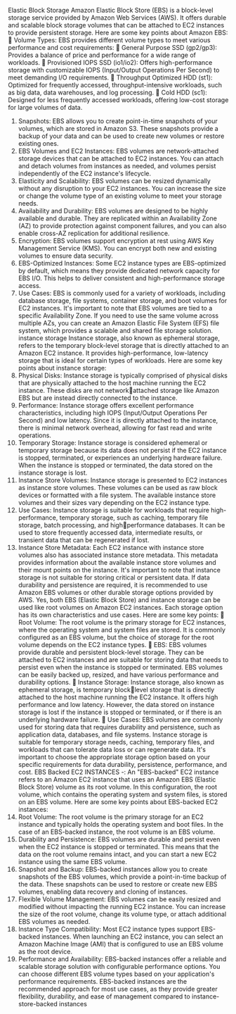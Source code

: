 Elastic Block Storage
Amazon Elastic Block Store (EBS) is a block-level storage service provided by Amazon Web Services 
(AWS). It offers durable and scalable block storage volumes that can be attached to EC2 instances to 
provide persistent storage. Here are some key points about Amazon EBS:
 Volume Types: EBS provides different volume types to meet various performance and cost 
requirements:
 General Purpose SSD (gp2/gp3): Provides a balance of price and performance for a wide 
range of workloads.
 Provisioned IOPS SSD (io1/io2): Offers high-performance storage with customizable IOPS 
(Input/Output Operations Per Second) to meet demanding I/O requirements.
 Throughput Optimized HDD (st1): Optimized for frequently accessed, throughput-intensive 
workloads, such as big data, data warehouses, and log processing.
 Cold HDD (sc1): Designed for less frequently accessed workloads, offering low-cost storage 
for large volumes of data.
1. Snapshots: EBS allows you to create point-in-time snapshots of your volumes, which are 
stored in Amazon S3. These snapshots provide a backup of your data and can be used to 
create new volumes or restore existing ones.
2. EBS Volumes and EC2 Instances: EBS volumes are network-attached storage devices that can 
be attached to EC2 instances. You can attach and detach volumes from instances as needed, 
and volumes persist independently of the EC2 instance's lifecycle.
3. Elasticity and Scalability: EBS volumes can be resized dynamically without any disruption to 
your EC2 instances. You can increase the size or change the volume type of an existing 
volume to meet your storage needs.
4. Availability and Durability: EBS volumes are designed to be highly available and durable. They 
are replicated within an Availability Zone (AZ) to provide protection against component 
failures, and you can also enable cross-AZ replication for additional resilience.
5. Encryption: EBS volumes support encryption at rest using AWS Key Management Service 
(KMS). You can encrypt both new and existing volumes to ensure data security.
6. EBS-Optimized Instances: Some EC2 instance types are EBS-optimized by default, which 
means they provide dedicated network capacity for EBS I/O. This helps to deliver consistent 
and high-performance storage access.
7. Use Cases: EBS is commonly used for a variety of workloads, including database storage, file 
systems, container storage, and boot volumes for EC2 instances.
It's important to note that EBS volumes are tied to a specific Availability Zone. If you need to use the 
same volume across multiple AZs, you can create an Amazon Elastic File System (EFS) file system, 
which provides a scalable and shared file storage solution.
instance storage
Instance storage, also known as ephemeral storage, refers to the temporary block-level storage that 
is directly attached to an Amazon EC2 instance. It provides high-performance, low-latency storage 
that is ideal for certain types of workloads. Here are some key points about instance storage:
1. Physical Disks: Instance storage is typically comprised of physical disks that are physically 
attached to the host machine running the EC2 instance. These disks are not networkattached storage like Amazon EBS but are instead directly connected to the instance.
2. Performance: Instance storage offers excellent performance characteristics, including high 
IOPS (Input/Output Operations Per Second) and low latency. Since it is directly attached to 
the instance, there is minimal network overhead, allowing for fast read and write operations.
3. Temporary Storage: Instance storage is considered ephemeral or temporary storage because 
its data does not persist if the EC2 instance is stopped, terminated, or experiences an 
underlying hardware failure. When the instance is stopped or terminated, the data stored on 
the instance storage is lost.
4. Instance Store Volumes: Instance storage is presented to EC2 instances as instance store 
volumes. These volumes can be used as raw block devices or formatted with a file system. 
The available instance store volumes and their sizes vary depending on the EC2 instance 
type.
5. Use Cases: Instance storage is suitable for workloads that require high-performance, 
temporary storage, such as caching, temporary file storage, batch processing, and highperformance databases. It can be used to store frequently accessed data, intermediate 
results, or transient data that can be regenerated if lost.
6. Instance Store Metadata: Each EC2 instance with instance store volumes also has associated 
instance store metadata. This metadata provides information about the available instance 
store volumes and their mount points on the instance.
It's important to note that instance storage is not suitable for storing critical or persistent data. If 
data durability and persistence are required, it is recommended to use Amazon EBS volumes or other 
durable storage options provided by AWS.
Yes, both EBS (Elastic Block Store) and instance storage can be used like root volumes on 
Amazon EC2 instances. Each storage option has its own characteristics and use cases. Here 
are some key points:
 Root Volume: The root volume is the primary storage for EC2 instances, where the operating 
system and system files are stored. It is commonly configured as an EBS volume, but the 
choice of storage for the root volume depends on the EC2 instance types.
 EBS: EBS volumes provide durable and persistent block-level storage. They can be attached to 
EC2 instances and are suitable for storing data that needs to persist even when the instance 
is stopped or terminated. EBS volumes can be easily backed up, resized, and have various 
performance and durability options.
 Instance Storage: Instance storage, also known as ephemeral storage, is temporary blocklevel storage that is directly attached to the host machine running the EC2 instance. It offers 
high performance and low latency. However, the data stored on instance storage is lost if the 
instance is stopped or terminated, or if there is an underlying hardware failure.
 Use Cases: EBS volumes are commonly used for storing data that requires durability and 
persistence, such as application data, databases, and file systems. Instance storage is suitable 
for temporary storage needs, caching, temporary files, and workloads that can tolerate data 
loss or can regenerate data.
It's important to choose the appropriate storage option based on your specific requirements for data 
durability, persistence, performance, and cost.
EBS Backed EC2 INSTANCES -:
An "EBS-backed" EC2 instance refers to an Amazon EC2 instance that uses an Amazon EBS (Elastic 
Block Store) volume as its root volume. In this configuration, the root volume, which contains the 
operating system and system files, is stored on an EBS volume.
Here are some key points about EBS-backed EC2 instances:
1. Root Volume: The root volume is the primary storage for an EC2 instance and typically holds 
the operating system and boot files. In the case of an EBS-backed instance, the root volume 
is an EBS volume.
2. Durability and Persistence: EBS volumes are durable and persist even when the EC2 instance 
is stopped or terminated. This means that the data on the root volume remains intact, and 
you can start a new EC2 instance using the same EBS volume.
3. Snapshot and Backup: EBS-backed instances allow you to create snapshots of the EBS 
volumes, which provide a point-in-time backup of the data. These snapshots can be used to 
restore or create new EBS volumes, enabling data recovery and cloning of instances.
4. Flexible Volume Management: EBS volumes can be easily resized and modified without 
impacting the running EC2 instance. You can increase the size of the root volume, change its 
volume type, or attach additional EBS volumes as needed.
5. Instance Type Compatibility: Most EC2 instance types support EBS-backed instances. When 
launching an EC2 instance, you can select an Amazon Machine Image (AMI) that is 
configured to use an EBS volume as the root device.
6. Performance and Availability: EBS-backed instances offer a reliable and scalable storage 
solution with configurable performance options. You can choose different EBS volume types 
based on your application's performance requirements.
EBS-backed instances are the recommended approach for most use cases, as they provide greater 
flexibility, durability, and ease of management compared to instance-store-backed instances
